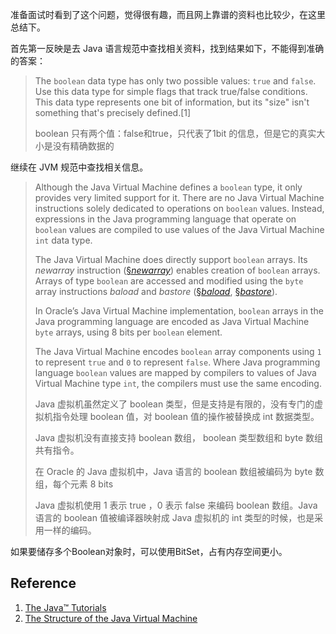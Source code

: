 准备面试时看到了这个问题，觉得很有趣，而且网上靠谱的资料也比较少，在这里总结下。

首先第一反映是去 Java 语言规范中查找相关资料，找到结果如下，不能得到准确的答案：

> The `boolean` data type has only two possible values: `true` and `false`. Use this data type for simple flags that track true/false conditions. This data type represents one bit of information, but its "size" isn't something that's precisely defined.[1] 
>
> boolean 只有两个值：false和true，只代表了1bit 的信息，但是它的真实大小是没有精确数据的

继续在 JVM 规范中查找相关信息。

> Although the Java Virtual Machine defines a `boolean` type, it only provides very limited support for it. There are no Java Virtual Machine instructions solely dedicated to operations on `boolean` values. Instead, expressions in the Java programming language that operate on `boolean` values are compiled to use values of the Java Virtual Machine `int` data type.
>
> The Java Virtual Machine does directly support `boolean` arrays. Its *newarray* instruction ([§*newarray*](https://docs.oracle.com/javase/specs/jvms/se14/html/jvms-6.html#jvms-6.5.newarray)) enables creation of `boolean` arrays. Arrays of type `boolean` are accessed and modified using the `byte` array instructions *baload* and *bastore* ([§*baload*](https://docs.oracle.com/javase/specs/jvms/se14/html/jvms-6.html#jvms-6.5.baload), [§*bastore*](https://docs.oracle.com/javase/specs/jvms/se14/html/jvms-6.html#jvms-6.5.bastore)).
>
> In Oracle’s Java Virtual Machine implementation, `boolean` arrays in the Java programming language are encoded as Java Virtual Machine `byte` arrays, using 8 bits per `boolean` element.
>
> The Java Virtual Machine encodes `boolean` array components using `1` to represent `true` and `0` to represent `false`. Where Java programming language `boolean` values are mapped by compilers to values of Java Virtual Machine type `int`, the compilers must use the same encoding.
>
> Java 虚拟机虽然定义了 boolean 类型，但是支持是有限的，没有专门的虚拟机指令处理 boolean 值，对 boolean 值的操作被替换成 int 数据类型。
>
> Java 虚拟机没有直接支持 boolean 数组， boolean 类型数组和 byte 数组共有指令。
>
> 在 Oracle 的 Java 虚拟机中，Java 语言的 boolean 数组被编码为 byte 数组，每个元素 8 bits
>
> Java 虚拟机使用 1 表示 true ，0 表示 false 来编码 boolean 数组。Java 语言的 boolean 值被编译器映射成 Java 虚拟机的 int 类型的时候，也是采用一样的编码。

如果要储存多个Boolean对象时，可以使用BitSet，占有内存空间更小。

## Reference

1. [The Java™ Tutorials](https://docs.oracle.com/javase/tutorial/java/nutsandbolts/datatypes.html)
2. [The Structure of the Java Virtual Machine](https://docs.oracle.com/javase/specs/jvms/se14/html/jvms-2.html#jvms-2.3.4)


